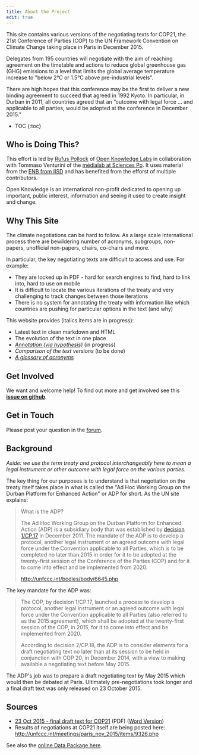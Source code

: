 ```yaml
---
title: About the Project
edit: true
---
```


This site contains various versions of the negotiating texts for COP21, the 21st Conference of Parties (COP) to the UN Framework Convention on Climate Change taking place in Paris in December 2015.

Delegates from 195 countries will negotiate with the aim of reaching agreement on the timetable and actions to reduce global greenhouse gas (GHG) emissions to a level that limits the global average temperature increase to "below 2°C or 1.5°C above pre-industrial levels".  

There are high hopes that this conference may be the first to deliver a new binding agreement to succeed that agreed in 1992 Kyoto. In particular, in Durban in 2011, all countries agreed that an “outcome with legal force ... and applicable to all parties, would be adopted at the conference in December 2015.”

* TOC
{:toc}

## Who is Doing This?

This effort is led by <a href="https://discuss.okfn.org/users/rufuspollock">Rufus Pollock</a> of <a href="http://okfnlabs.org/">Open Knowledge Labs</a> in collaboration with Tommaso Venturini of the <a href="http://www.medialab.sciences-po.fr/">médialab at Sciences Po</a>. It uses material from the <a href="http://www.iisd.ca/enb/">ENB from IISD</a> and has benefited from the efforst of multiple contributors.

Open Knowledge is an international non-profit dedicated to opening up important, public interest, information and seeing it used to create insight and change.

## Why This Site

The climate negotiations can be hard to follow. As a large scale international process there are bewildering number of acronyms, subgroups, non-papers, unofficial non-papers, chairs, co-chairs and more.

In particular, the key negotiating texts are difficult to access and use. For example:

* They are locked up in PDF - hard for search engines to find, hard to link into, hard to use on mobile
* It is difficult to locate the various iterations of the treaty and very challenging to track changes between those iterations
* There is no system for annotating the treaty with information like which countries are pushing for particular options in the text (and why)

This website provides (italics items are in progress):

* Latest text in clean markdown and HTML
* The evolution of the text in one place
* *[Annotation (via hypothesis)][anno]* (in progress)
* *Comparison of the text versions* (to be done)
* *[A glossary of acronyms][glossary]*

[glossary]: https://github.com/okfn/cop21/issues/7
[anno]: https://github.com/okfn/cop21/issues/8

## Get Involved

We want and welcome help! To find out more and get involved see this **[issue on github][help]**.

[help]: https://github.com/okfn/cop21/issues/11

## Get in Touch

Please post your question in the [forum][].

[forum]: https://discuss.okfn.org/t/cop21-negotiating-texts-project/1647

## Background

*Aside: we use the term treaty and protocol interchangeably here to mean a legal instrument or other outcome with legal force on the various parties*.

The key thing for our purposes is to understand is that negotiation on the treaty itself takes place in what is called the "Ad Hoc Working Group on the Durban Platform for Enhanced Action" or ADP for short. As the UN site explains:

> What is the ADP?
>
> The Ad Hoc Working Group on the Durban Platform for Enhanced Action (ADP) is
> a subsidiary body that was established by [decision
> 1/CP.17](http://unfccc.int/resource/docs/2011/cop17/eng/09a01.pdf#page=2) in
> December 2011. The mandate of the ADP is to develop a protocol, another legal
> instrument or an agreed outcome with legal force under the Convention
> applicable to all Parties, which is to be completed no later than 2015 in
> order for it to be adopted at the twenty-first session of the Conference of
> the Parties (COP) and for it to come into effect and be implemented from
> 2020.
>
> http://unfccc.int/bodies/body/6645.php

The key mandate for the ADP was:

> The COP, by decision 1/CP.17, launched a process to develop a
> protocol, another legal instrument or an agreed outcome with legal force
> under the Convention applicable to all Parties (also referred to as the 2015
> agreement), which shall be adopted at the twenty-first session of the COP, in
> 2015, for it to come into effect and be implemented from 2020.
> 
> According to decision 2/CP.18, the ADP is to consider elements for a draft
> negotiating text no later than at its session to be held in conjunction with
> COP 20, in December 2014, with a view to making available a negotiating text
> before May 2015. 

The ADP's job was to prepare a draft negotiating text by May 2015 which would
then be debated at Paris. Ultimately pre-negotiations took longer and a final
draft text was only released on 23 October 2015.

## Sources

* [23 Oct 2015 - final draft text for COP21][23oct] (PDF) ([Word Version][23octword])
* Results of negotiations at COP21 itself are being posted here: http://unfccc.int/meetings/paris_nov_2015/items/9326.php


See also the [online Data Package here][online].

[23oct]: http://unfccc.int/resource/docs/2015/adp2/eng/11infnot.pdf
[23octword]: https://unfccc.int/files/bodies/awg/application/vnd.openxmlformats-officedocument.wordprocessingml.document/ws_1_and_2_2330_.docx
[online]: http://data.okfn.org/tools/view?url=https%3A%2F%2Fgithub.com%2Fokfn%2Fcop21#data


